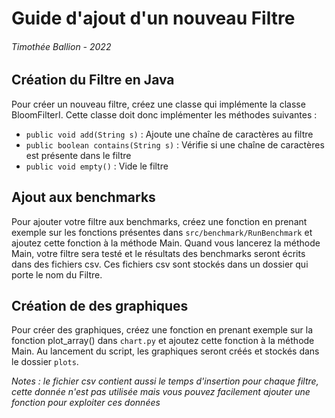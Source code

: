 # Guide d'ajout d'un nouveau Filtre
###### Timothée Ballion - 2022

## Création du Filtre en Java
Pour créer un nouveau filtre, créez une classe qui implémente la classe BloomFilterI. Cette classe doit donc implémenter les méthodes suivantes :
- `public void add(String s)` : Ajoute une chaîne de caractères au filtre
- `public boolean contains(String s)` : Vérifie si une chaîne de caractères est présente dans le filtre
- `public void empty()` : Vide le filtre

## Ajout aux benchmarks
Pour ajouter votre filtre aux benchmarks, créez une fonction en prenant exemple sur les fonctions présentes dans `src/benchmark/RunBenchmark` et ajoutez cette fonction à la méthode Main. Quand vous lancerez la méthode Main, votre filtre sera testé et le résultats des benchmarks seront écrits dans des fichiers csv. Ces fichiers csv sont stockés dans un dossier qui porte le nom du Filtre.

## Création de des graphiques
Pour créer des graphiques, créez une fonction en prenant exemple sur la fonction plot_array() dans `chart.py` et ajoutez cette fonction à la méthode Main. Au lancement du script, les graphiques seront créés et stockés dans le dossier `plots`.

_*Notes : le fichier csv contient aussi le temps d'insertion pour chaque filtre, cette donnée n'est pas utilisée mais vous pouvez facilement ajouter une fonction pour exploiter ces données*_